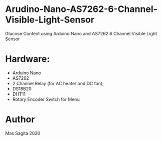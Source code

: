 # Arudino-Nano-AS7262-6-Channel-Visible-Light-Sensor
Glucose Content using Arduino Nano and AS7262 6 Channel Visible Light Sensor

# Hardware:
- Arduino Nano
- AS7262
- 2 Channel Relay (for AC heater and DC fan);  
- DS18B20
- DHT11
- Rotary Encoder Switch for Menu

# Author 
Mas Sagita 2020
